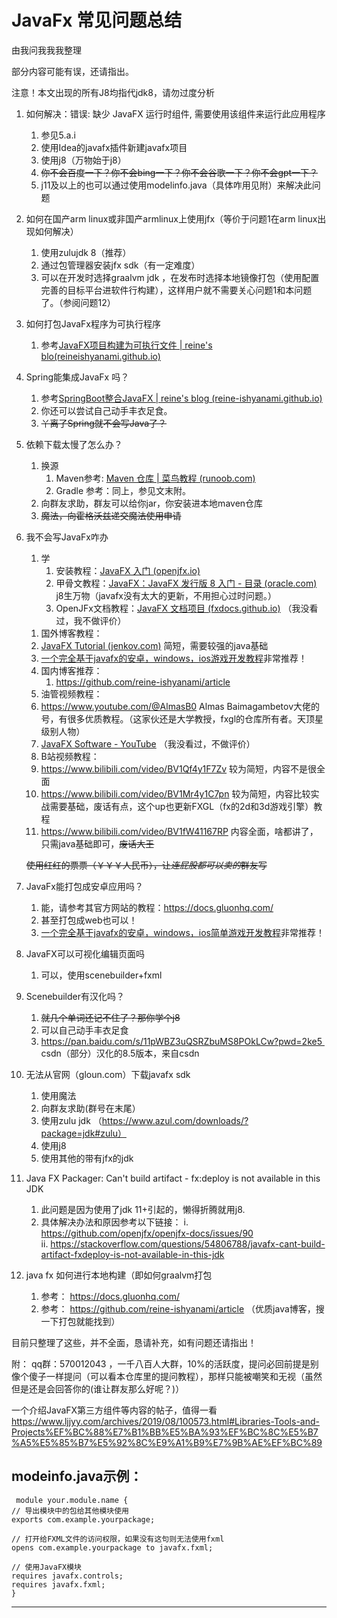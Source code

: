 ﻿# JavaFx 常见问题总结
由我问我我我整理

部分内容可能有误，还请指出。

注意！本文出现的所有J8均指代jdk8，请勿过度分析

1. 如何解决：错误: 缺少 JavaFX 运行时组件, 需要使用该组件来运行此应用程序
   1) 参见5.a.i
   1) 使用Idea的javafx插件新建javafx项目
   1) 使用j8（万物始于j8）
   1) ~~你不会百度一下？你不会bing一下？你不会谷歌一下？你不会gpt一下？~~
   3) j11及以上的也可以通过使用modelinfo.java（具体咋用见附）来解决此问题
1. 如何在国产arm linux或非国产armlinux上使用jfx（等价于问题1在arm linux出现如何解决）
   1) 使用zulujdk 8（推荐）
   2) 通过包管理器安装jfx sdk（有一定难度）
   3) 可以在开发时选择graalvm jdk ，在发布时选择本地镜像打包（使用配置完善的目标平台进软件行构建），这样用户就不需要关心问题1和本问题了。（参阅问题12）
1. 如何打包JavaFx程序为可执行程序
   1) 参考[JavaFX项目构建为可执行文件 | reine's blo(reineishyanami.github.io)](https://reine-ishyanami.github.io/article/blogs/java/javafxPackage.html)
1. Spring能集成JavaFx 吗？
   1) 参考[SpringBoot整合JavaFX | reine's blog (reine-ishyanami.github.io)](https://reine-ishyanami.github.io/article/blogs/java/javafxSpringboot.html)
   1) 你还可以尝试自己动手丰衣足食。
   1) ~~丫离了Spring就不会写Java了？~~
1. 依赖下载太慢了怎么办？
   1) 换源
      1. Maven参考: [Maven 仓库 | 菜鸟教程 (runoob.com)](https://www.runoob.com/maven/maven-repositories.html)
      1. Gradle 参考：同上，参见文末附。
   1) 向群友求助，群友可以给你jar，你安装进本地maven仓库
   1) ~~魔法，向霍格沃兹递交魔法使用申请~~
1. 我不会写JavaFx咋办
   1) 学
      1. 安装教程：[JavaFX 入门 (openjfx.io)](https://openjfx.io/openjfx-docs/#install-javafx) 
      1. 甲骨文教程：[JavaFX：JavaFX 发行版 8 入门 - 目录 (oracle.com)](https://docs.oracle.com/javase/8/javafx/get-started-tutorial/index.html) j8生万物（javafx没有太大的更新，不用担心过时问题。）
      1. OpenJFx文档教程：[JavaFX 文档项目 (fxdocs.github.io)](https://fxdocs.github.io/docs/html5/) （我没看过，我不做评价）

    1. 国外博客教程：
      1. [JavaFX Tutorial (jenkov.com)](https://jenkov.com/tutorials/javafx/index.html) 简短，需要较强的java基础
      2. [一个完全基于javafx的安卓，windows，ios游戏开发教程](https://foojay.io/?s=Wordish)非常推荐！
    1. 国内博客推荐：
        1. https://github.com/reine-ishyanami/article
     1. 油管视频教程：
      1. https://www.youtube.com/@AlmasB0 Almas Baimagambetov大佬的号，有很多优质教程。（这家伙还是大学教授，fxgl的仓库所有者。天顶星级别人物）
      1. [JavaFX Software - YouTube](https://www.youtube.com/playlist?list=PL4h6ypqTi3RR_bhBk6PtLfD83YkaJXXxw) （我没看过，不做评价）
     1. B站视频教程：
      1. <https://www.bilibili.com/video/BV1Qf4y1F7Zv> 较为简短，内容不是很全面
     1. <https://www.bilibili.com/video/BV1Mr4y1C7pn> 较为简短，内容比较实战需要基础，废话有点，这个up也更新FXGL（fx的2d和3d游戏引擎）教程
     1. <https://www.bilibili.com/video/BV1fW41167RP> 内容全面，啥都讲了，只需java基础即可，~~废话大王~~
    
     ~~使用红红的票票（￥￥￥人民币），让*连屁股都可以卖的*群友写~~
   
5. JavaFx能打包成安卓应用吗？
   1) 能，请参考其官方网站的教程：https://docs.gluonhq.com/
   2) 甚至打包成web也可以！
   3) [一个完全基于javafx的安卓，windows，ios简单游戏开发教程](https://foojay.io/?s=Wordish)非常推荐！
6. JavaFX可以可视化编辑页面吗
   1) 可以，使用scenebuilder+fxml
7. Scenebuilder有汉化吗？
   1) ~~就几个单词还记不住了？那你学个j8~~
   1) 可以自己动手丰衣足食
   2) https://pan.baidu.com/s/11pWBZ3uQSRZbuMS8POkLCw?pwd=2ke5  csdn（部分）汉化的8.5版本，来自csdn 

8. 无法从官网（gloun.com）下载javafx sdk
   1) 使用魔法
   1) 向群友求助(群号在末尾）
   1) 使用zulu jdk （https://www.azul.com/downloads/?package=jdk#zulu）
   1) 使用j8
   1) 使用其他的带有jfx的jdk
9. Java FX Packager: Can't build artifact - fx:deploy is not available in this JDK
   1) 此问题是因为使用了jdk 11+引起的，懒得折腾就用j8.
   1) 具体解决办法和原因参考以下链接：
      i. https://github.com/openjfx/openjfx-docs/issues/90  
      ii. https://stackoverflow.com/questions/54806788/javafx-cant-build-artifact-fxdeploy-is-not-available-in-this-jdk

1. java fx 如何进行本地构建（即如何graalvm打包
   1) 参考： https://docs.gluonhq.com/
   2) 参考： https://github.com/reine-ishyanami/article （优质java博客，搜一下打包就能找到）
 
目前只整理了这些，并不全面，恳请补充，如有问题还请指出！

附：
qq群：570012043 ，一千八百人大群，10%的活跃度，提问必回前提是别像个傻子一样提问（可以看本仓库里的提问教程），那样只能被嘲笑和无视（虽然但是还是会回答你的(谁让群友那么好呢？)）


一个介绍JavaFX第三方组件等内容的帖子，值得一看
https://www.ljjyy.com/archives/2019/08/100573.html#Libraries-Tools-and-Projects%EF%BC%88%E7%B1%BB%E5%BA%93%EF%BC%8C%E5%B7%A5%E5%85%B7%E5%92%8C%E9%A1%B9%E7%9B%AE%EF%BC%89

modeinfo.java示例：
---
     module your.module.name {
    // 导出模块中的包给其他模块使用
    exports com.example.yourpackage;
    
    // 打开给FXML文件的访问权限，如果没有这句则无法使用fxml
    opens com.example.yourpackage to javafx.fxml;
    
    // 使用JavaFX模块
    requires javafx.controls;
    requires javafx.fxml;
    }
---
